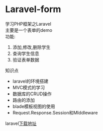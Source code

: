 # Laravel-form
学习PHP框架之Laravel  
主要是一个表单的demo  
功能:  
   1. 添加,修改,删除学生
   2. 查询学生信息
   3. 验证表单数据  

知识点
* laravel的环境搭建
* MVC模式的学习
* 数据库的CRUD操作
* 路由的添加
* blade模板视图的使用
* Request.Response.Session和MIddleware  

laravel[下载地址](http://laravelacademy.org/resources-download)
